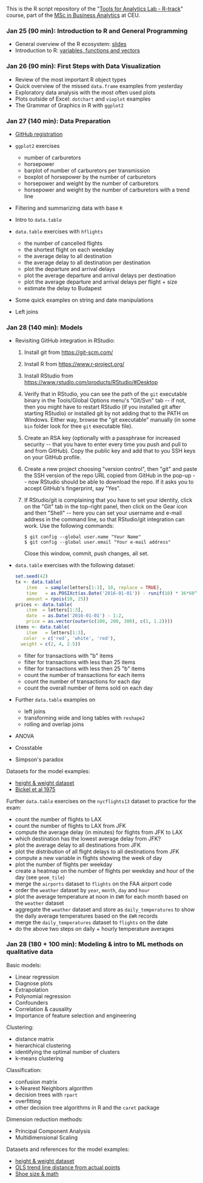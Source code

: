 This is the R script repository of the "[Tools for Analytics Lab - R-track](http://economics.ceu.edu/courses/1-tools-analytics-lab-r-track)" course, part of the [MSc in Business Analytics](http://business.ceu.edu/msc-in-business-analytics) at CEU.

### Jan 25 (90 min): Introduction to R and General Programming

* General overview of the R ecosystem: [slides](http://bit.ly/CEU-R-1)
* Introduction to R: [variables, functions and vectors](https://github.com/daroczig/CEU-R-lab/blob/master/1.R)

### Jan 26 (90 min): First Steps with Data Visualization

* Review of the most important R object types
* Quick overview of the missed `data.frame` examples from yesterday
* Exploratory data analysis with the most often used plots
* Plots outside of Excel: `dotchart` and `vioplot` examples
* The Grammar of Graphics in R with `ggplot2`

### Jan 27 (140 min): Data Preparation

* [GitHub registration](https://github.com/join)

* `ggplot2` exercises
    * number of carburetors
    * horsepower
    * barplot of number of carburetors per transmission
    * boxplot of horsepower by the number of carburetors
    * horsepower and weight by the number of carburetors
    * horsepower and weight by the number of carburetors with a trend line

* Filtering and summarizing data with base `R`
* Intro to `data.table`
* `data.table` exercises with `hflights`
    * the number of cancelled flights
    * the shortest flight on each weekday
    * the average delay to all destination
    * the average delay to all destination per destination
    * plot the departure and arrival delays
    * plot the average departure and arrival delays per destination
    * plot the average departure and arrival delays per flight + size
    * estimate the delay to Budapest

* Some quick examples on string and date manipulations
* Left joins

### Jan 28 (140 min): Models

* Revisiting GitHub integration in RStudio:
    1. Install git from https://git-scm.com/
    2. Install R from https://www.r-project.org/
    3. Install RStudio from https://www.rstudio.com/products/RStudio/#Desktop
    4. Verify that in RStudio, you can see the path of the `git` executable binary in the Tools/Global Options menu's "Git/Svn" tab -- if not, then you might have to restart RStudio (if you installed git after starting RStudio) or installed git by not adding that to the PATH on Windows. Either way, browse the "git executable" manually (in some `bin` folder look for thee `git` executable file).
	5. Create an RSA key (optionally with a passphrase for increased security -- that you have to enter every time you push and pull to and from GitHub). Copy the public key and add that to you SSH keys on your GitHub profile.
    6. Create a new project choosing "version control", then "git" and paste the SSH version of the repo URL copied from GitHub in the pop-up -- now RStudio should be able to download the repo. If it asks you to accept GitHub's fingerprint, say "Yes".
    7. If RStudio/git is complaining that you have to set your identity, click on the "Git" tab in the top-right panel, then click on the Gear icon and then "Shell" -- here you can set your username and e-mail address in the command line, so that RStudio/git integration can work. Use the following commands:

	    ```
        $ git config --global user.name "Your Name"
        $ git config --global user.email "Your e-mail address"
		```
		
		Close this window, commit, push changes, all set.

* `data.table` exercises with the following dataset:

	```r
	set.seed(42)
	tx <- data.table(
        item   = sample(letters[1:3], 10, replace = TRUE),
        time   = as.POSIXct(as.Date('2016-01-01')) - runif(10) * 36*60^2,
        amount = rpois(10, 25))
	prices <- data.table(
        item  = letters[1:3],
        date  = as.Date('2016-01-01') - 1:2,
        price = as.vector(outer(c(100, 200, 300), c(1, 1.2))))
	items <- data.table(
        item   = letters[1:3],
       color  = c('red', 'white', 'red'),
      weight = c(2, 4, 2.5))
	```
    * filter for transactions with "b" items
	* filter for transactions with less than 25 items
	* filter for transactions with less then 25 "b" items
	* count the number of transactions for each items
	* count the number of transactions for each day
	* count the overall number of items sold on each day

* Further `data.table` examples on
    * left joins
    * transforming wide and long tables with `reshape2`
	* rolling and overlap joins

* ANOVA
* Crosstable
* Simpson's paradox

Datasets for the model examples:
* [height & weight dataset](http://bit.ly/BudapestBI-R-csv)
* [Bickel et al 1975](http://bit.ly/bickel-1975)

Further `data.table` exercises on the `nycflights13` dataset to practice for the exam:
* count the number of flights to LAX
* count the number of flights to LAX from JFK
* compute the average delay (in minutes) for flights from JFK to LAX
* which destination has the lowest average delay from JFK?
* plot the average delay to all destinations from JFK
* plot the distribution of all flight delays to all destinations from JFK
* compute a new variable in flights showing the week of day
* plot the number of flights per weekday
* create a heatmap on the number of flights per weekday and hour of the day (see `geom_tile`)
* merge the `airports` dataset to `flights` on the FAA airport code
* order the `weather` dataset by `year`, `month`, `day` and `hour`
* plot the average temperature at noon in `EWR` for each month based on the `weather` dataset
* aggregate the `weather` dataset and store as `daily_temperatures` to show the daily average temperatures based on the `EWR` records
* merge the `daily_temperatures` dataset to `flights` on the date
* do the above two steps on daily + hourly temperature averages

### Jan 28 (180 + 100 min): Modeling & intro to ML methods on qualitative data

Basic models:
* Linear regression
* Diagnose plots
* Extrapolation
* Polynomial regression
* Confounders
* Correlation & causality
* Importance of feature selection and engineering

Clustering:
* distance matrix
* hierarchical clustering
* identifying the optimal number of clusters
* k-means clustering

Classification:
* confusion matrix
* k-Nearest Neighbors algorithm
* decision trees with `rpart`
* overfitting
* other decision tree algorithms in R and the `caret` package

Dimension reduction methods:
* Principal Component Analysis
* Multidimensional Scaling

Datasets and references for the model examples:
* [height & weight dataset](http://bit.ly/BudapestBI-R-csv)
* [OLS trend line distance from actual points](http://psycho.unideb.hu/statisztika/pages/interaktiv.html)
* [Shoe size & math](http://bit.ly/math_and_shoes)
